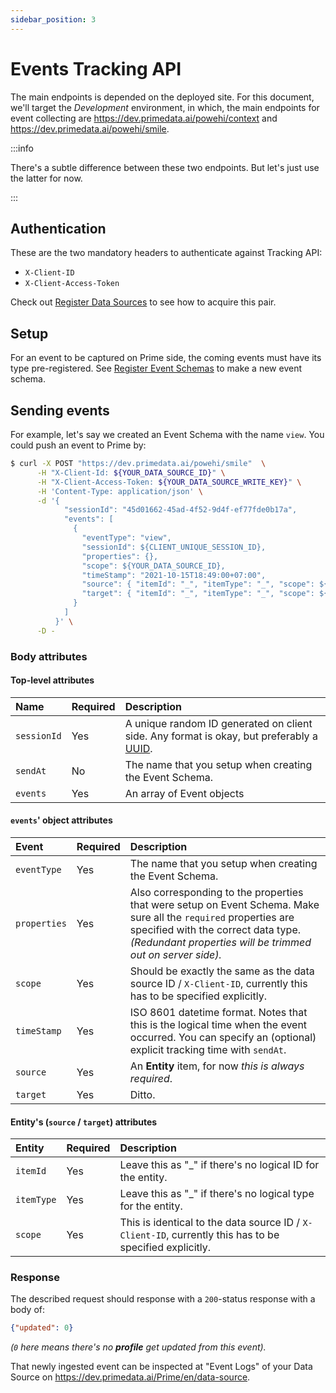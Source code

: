 ```yaml
---
sidebar_position: 3
---
```


# Events Tracking API

The main endpoints is depended on the deployed site. For this document, we'll target the *Development* environment,
in which, the main endpoints for event collecting are https://dev.primedata.ai/powehi/context and https://dev.primedata.ai/powehi/smile.

:::info

There's a subtle difference between these two endpoints. But let's just use the latter for now.

:::


## Authentication

These are the two mandatory headers to authenticate against Tracking API:

- `X-Client-ID`
- `X-Client-Access-Token`

Check out [Register Data Sources](/docs/setup/creating-data-sources) to see how to acquire this pair.

## Setup

For an event to be captured on Prime side, the coming events must have its type pre-registered. See [Register Event Schemas](/docs/setup/creating-event-schema) to make a new event schema.

## Sending events


For example, let's say we created an Event Schema with the name `view`. You could push an event to Prime by:

```bash
$ curl -X POST "https://dev.primedata.ai/powehi/smile"  \
      -H "X-Client-Id: ${YOUR_DATA_SOURCE_ID}" \
      -H "X-Client-Access-Token: ${YOUR_DATA_SOURCE_WRITE_KEY}" \
      -H 'Content-Type: application/json' \
      -d '{
            "sessionId": "45d01662-45ad-4f52-9d4f-ef77fde0b17a",
            "events": [
              {
                "eventType": "view",
                "sessionId": ${CLIENT_UNIQUE_SESSION_ID},
                "properties": {},
                "scope": ${YOUR_DATA_SOURCE_ID},
                "timeStamp": "2021-10-15T18:49:00+07:00",
                "source": { "itemId": "_", "itemType": "_", "scope": ${YOUR_DATA_SOURCE_WRITE_KEY} },
                "target": { "itemId": "_", "itemType": "_", "scope": ${YOUR_DATA_SOURCE_WRITE_KEY} }
              }
            ]
          }' \
      -D -
```

### Body attributes

#### Top-level attributes

| Name        | Required | Description                                                                                                                              |
|:------------|:---------|:-----------------------------------------------------------------------------------------------------------------------------------------|
| `sessionId` | Yes      | A unique random ID generated on client side. Any format is okay, but preferably a [UUID](https://datatracker.ietf.org/doc/html/rfc4122). |
| `sendAt`    | No       | The name that you setup when creating the Event Schema.                                                                                  |
| `events`    | Yes      | An array of Event objects                                                                                                                |

#### `events`' object attributes

| Event        | Required | Description                                                                                                                                                                                                          |
|:-------------|----------|:---------------------------------------------------------------------------------------------------------------------------------------------------------------------------------------------------------------------|
| `eventType`  | Yes      | The name that you setup when creating the Event Schema.                                                                                                                                                              |
| `properties` | Yes      | Also corresponding to the properties that were setup on Event Schema. Make sure all the `required` properties are specified with the correct data type. _(Redundant properties will be trimmed out on server side)._ |
| `scope`      | Yes      | Should be exactly the same as the data source ID / `X-Client-ID`, currently this has to be specified explicitly.                                                                                                      |
| `timeStamp`  | Yes      | ISO 8601 datetime format. Notes that this is the logical time when the event occurred. You can specify an (optional) explicit tracking time with `sendAt`.                                                           |
| `source`     | Yes      | An **Entity** item, for now _this is always required_.                                                                                                                                                               |
| `target`     | Yes      | Ditto.                                                                                                                                                                                                               |

#### Entity's (`source` / `target`) attributes

| Entity     | Required | Description                                                                                             |
|:-----------|----------|:--------------------------------------------------------------------------------------------------------|
| `itemId`   | Yes      | Leave this as "\_" if there's no logical ID for the entity.                                             |
| `itemType` | Yes      | Leave this as "\_" if there's no logical type for the entity.                                           |
| `scope`    | Yes      | This is identical to the data source ID / `X-Client-ID`, currently this has to be specified explicitly. |


### Response

The described request should response with a `200`-status response with a body of:
```json
{"updated": 0}
````

_(`0` here means there's no **profile** get updated from this event)._

That newly ingested event can be inspected at "Event Logs" of your Data Source on https://dev.primedata.ai/Prime/en/data-source.